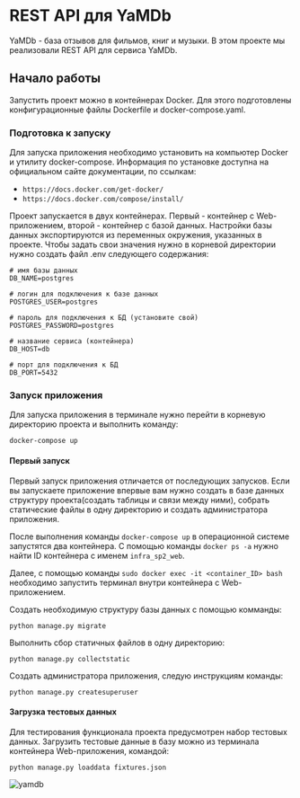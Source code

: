 # REST API для YaMDb

YaMDb - база отзывов для фильмов, книг и музыки. В этом проекте мы реализовали REST API для сервиса YaMDb.   

## Начало работы

Запустить проект можно в контейнерах Docker. Для этого подготовлены конфигурационные файлы Dockerfile и docker-compose.yaml.  

### Подготовка к запуску

Для запуска приложения необходимо установить на компьютер Docker и утилиту docker-compose. Информация по установке доступна на официальном сайте документации, по ссылкам:
 - `https://docs.docker.com/get-docker/` 
 - `https://docs.docker.com/compose/install/`

Проект запускается в двух контейнерах. Первый - контейнер с Web-приложением, второй - контейнер с базой данных. Настройки базы данных экспортируются из переменных окружения, указанных в проекте. Чтобы задать свои значения нужно в корневой директории нужно создать файл .env следующего содержания: 

```
# имя базы данных
DB_NAME=postgres

# логин для подключения к базе данных
POSTGRES_USER=postgres 

# пароль для подключения к БД (установите свой)
POSTGRES_PASSWORD=postgres

# название сервиса (контейнера)
DB_HOST=db

# порт для подключения к БД
DB_PORT=5432
```

### Запуск приложения

Для запуска приложения в терминале нужно перейти в корневую директорию проекта и выполнить команду:
 
 ```docker-compose up``` 

#### Первый запуск

Первый запуск приложения отличается от последующих запусков. Если вы запускаете приложение впервые вам нужно создать в базе данных структуру проекта(создать таблицы и связи между ними), собрать статические файлы в одну директорию и создать администратора приложения.

После выполнения команды ```docker-compose up``` в операционной системе запустятся два контейнера. С помощью команды ```docker ps -a``` нужно найти ID контейнера с именем ```infra_sp2_web```. 

Далее, с помощью команды ```sudo docker exec -it <container_ID> bash``` необходимо запустить терминал внутри контейнера с Web-приложением.

Создать необходимую структуру базы данных с помощью комманды:

```python manage.py migrate```

Выполнить сбор статичных файлов в одну директорию:

```python manage.py collectstatic```

Создать администратора приложения, следую инструкциям команды:

```python manage.py createsuperuser```

#### Загрузка тестовых данных

Для тестирования функционала проекта предусмотрен набор тестовых данных. Загрузить тестовые данные в базу можно из терминала контейнера Web-приложения, командой: 

```python manage.py loaddata fixtures.json```

![yamdb](https://github.com/blackwolfsm/yamdb_final/workflows/yamdb_final/badge.svg)
